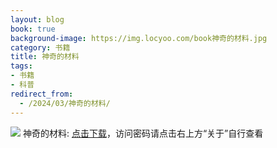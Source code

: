 ```yaml
---
layout: blog
book: true
background-image: https://img.locyoo.com/book神奇的材料.jpg
category: 书籍
title: 神奇的材料
tags:
- 书籍
- 科普
redirect_from:
  - /2024/03/神奇的材料/
---
```

![](https://img.locyoo.com/book神奇的材料.jpg)
神奇的材料: <a name = "ref1" href="https://url18.ctfile.com/f/50983618-1375543969-43895b?p=3619">点击下载</a>，访问密码请点击右上方“关于”自行查看